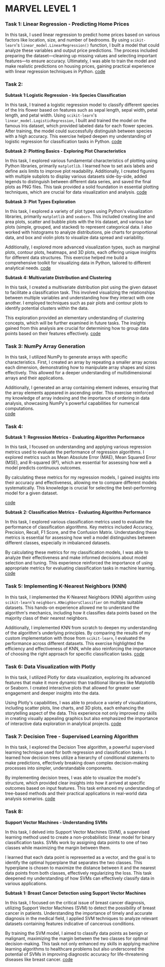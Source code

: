 # MARVEL LEVEL 1



### Task 1: Linear Regression - Predicting Home Prices

In this task, I used linear regression to predict home prices based on various factors like location, size, and number of bedrooms. By using `scikit-learn`'s `linear_model.LinearRegression()` function, I built a model that could analyze these variables and output price predictions. The process included preparing the dataset—cleaning up missing values and selecting important features—to ensure accuracy. Ultimately, I was able to train the model and make realistic predictions on housing prices, gaining practical experience with linear regression techniques in Python.
[code](https://github.com/sudharshanhegde/marvelLevel1Coursework/blob/main/linearRegression.py)

### Task 2: 

**Subtask 1:Logistic Regression - Iris Species Classification**

In this task, I trained a logistic regression model to classify different species of the Iris flower based on features such as sepal length, sepal width, petal length, and petal width. Using `scikit-learn`'s `linear_model.LogisticRegression`, I built and trained the model on the famous Iris dataset, which provided labeled data for each flower species. After training, the model could successfully distinguish between species with a high accuracy. This exercise helped deepen my understanding of logistic regression for classification tasks in Python.
[code](https://github.com/sudharshanhegde/marvelLevel1Coursework/blob/main/logisticRegression.py)

**Subtask 2: Plotting Basics - Exploring Plot Characteristics**

In this task, I explored various fundamental characteristics of plotting using Python libraries, primarily `matplotlib`. I learned how to set axis labels and define axis limits to improve plot readability. Additionally, I created figures with multiple subplots to display various datasets side-by-side, added legends to distinguish between different data series, and saved the final plots as PNG files. This task provided a solid foundation in essential plotting techniques, which are crucial for data visualization and analysis.
[code](https://github.com/sudharshanhegde/marvelLevel1Coursework/blob/main/plot.py)

**Subtask 3: Plot Types Exploration**

In this task, I explored a variety of plot types using Python's visualization libraries, primarily `matplotlib` and `seaborn`. This included creating line and area plots, scatter and bubble plots with the Iris dataset, and various bar plots (simple, grouped, and stacked) to represent categorical data. I also worked with histograms to analyze distributions, pie charts for proportional data, and box and violin plots to visualize data spread and variability.

Additionally, I explored more advanced visualization types, such as marginal plots, contour plots, heatmaps, and 3D plots, each offering unique insights for different data structures. This exercise helped me build a comprehensive toolkit for visualizing data in Python, tailored to different analytical needs.
[code](https://github.com/sudharshanhegde/marvelLevel1Coursework/blob/main/differentplots.py)

**Subtask 4: Multivariate Distribution and Clustering**

In this task, I created a multivariate distribution plot using the given dataset to facilitate a classification task. This involved visualizing the relationships between multiple variables and understanding how they interact with one another. I employed techniques such as pair plots and contour plots to identify potential clusters within the data. 

This exploration provided an elementary understanding of clustering concepts, which will be further examined in future tasks. The insights gained from this analysis are crucial for determining how to group data points based on their features effectively.
[code](https://github.com/sudharshanhegde/marvelLevel1Coursework/blob/main/multivariateDistribution.py) 


### Task 3: NumPy Array Generation

In this task, I utilized NumPy to generate arrays with specific characteristics. First, I created an array by repeating a smaller array across each dimension, demonstrating how to manipulate array shapes and sizes effectively. This allowed for a deeper understanding of multidimensional arrays and their applications.

Additionally, I generated an array containing element indexes, ensuring that the array elements appeared in ascending order. This exercise reinforced my knowledge of array indexing and the importance of ordering in data analysis, showcasing NumPy's powerful capabilities for numerical computations.       
[code](https://github.com/sudharshanhegde/marvelLevel1Coursework/blob/main/numpySmallArray.py) 

### Task 4:

**Subtask 1: Regression Metrics - Evaluating Algorithm Performance**

In this task, I focused on understanding and applying various regression metrics used to evaluate the performance of regression algorithms. I explored metrics such as Mean Absolute Error (MAE), Mean Squared Error (MSE), and R-squared (R²), which are essential for assessing how well a model predicts continuous outcomes. 

By calculating these metrics for my regression models, I gained insights into their accuracy and effectiveness, allowing me to compare different models systematically. This knowledge is crucial for selecting the best-performing model for a given dataset.

[ code ](https://github.com/sudharshanhegde/marvelLevel1Coursework/blob/main/regressionMetrics.py) 


**Subtask 2: Classification Metrics - Evaluating Algorithm Performance**

In this task, I explored various classification metrics used to evaluate the performance of classification algorithms. Key metrics included Accuracy, Precision, Recall, F1 Score, and the Confusion Matrix. Understanding these metrics is essential for assessing how well a model distinguishes between different classes, especially in imbalanced datasets.

By calculating these metrics for my classification models, I was able to analyze their effectiveness and make informed decisions about model selection and tuning. This experience reinforced the importance of using appropriate metrics for evaluating classification tasks in machine learning.
[code ](https://github.com/sudharshanhegde/marvelLevel1Coursework/blob/main/classificationMetrics.py) 

### Task 5: Implementing K-Nearest Neighbors (KNN)

In this task, I implemented the K-Nearest Neighbors (KNN) algorithm using `scikit-learn`'s `neighbors.KNeighborsClassifier` on multiple suitable datasets. This hands-on experience allowed me to understand the algorithm's mechanics, including how it classifies data points based on the majority class of their nearest neighbors.

Additionally, I implemented KNN from scratch to deepen my understanding of the algorithm's underlying principles. By comparing the results of my custom implementation with those from `scikit-learn`, I evaluated the performance across different datasets. This exercise highlighted the efficiency and effectiveness of KNN, while also reinforcing the importance of choosing the right approach for specific classification tasks.
[code ](https://github.com/sudharshanhegde/marvelLevel1Coursework/blob/main/KNNwithSciKitComparision.py)

### Task 6: Data Visualization with Plotly

In this task, I utilized Plotly for data visualization, exploring its advanced features that make it more dynamic than traditional libraries like Matplotlib or Seaborn. I created interactive plots that allowed for greater user engagement and deeper insights into the data. 

Using Plotly's capabilities, I was able to produce a variety of visualizations, including scatter plots, line charts, and 3D plots, each enhancing the storytelling aspect of the data. This experience not only improved my skills in creating visually appealing graphics but also emphasized the importance of interactive data exploration in analytical projects.
[code](https://github.com/sudharshanhegde/marvelLevel1Coursework/blob/main/plotly.py) 


### Task 7: Decision Tree - Supervised Learning Algorithm

In this task, I explored the Decision Tree algorithm, a powerful supervised learning technique used for both regression and classification tasks. I learned how decision trees utilize a hierarchy of conditional statements to make predictions, effectively breaking down complex decision-making processes into simpler, understandable components. 

By implementing decision trees, I was able to visualize the model's structure, which provided clear insights into how it arrived at specific outcomes based on input features. This task enhanced my understanding of tree-based methods and their practical applications in real-world data analysis scenarios.
[code](https://github.com/sudharshanhegde/marvelLevel1Coursework/blob/main/decisionTree.py) 

### Task 8: 
**Support Vector Machines - Understanding SVMs**

In this task, I delved into Support Vector Machines (SVM), a supervised learning method used to create a non-probabilistic linear model for binary classification tasks. SVMs work by assigning data points to one of two classes while maximizing the margin between them. 

I learned that each data point is represented as a vector, and the goal is to identify the optimal hyperplane that separates the two classes. This hyperplane is chosen to maximize the distance between it and the nearest data points from both classes, effectively regularizing the loss. This task deepened my understanding of how SVMs can effectively classify data in various applications.

**Subtask 1: Breast Cancer Detection using Support Vector Machines**

In this task, I focused on the critical issue of breast cancer diagnosis, utilizing Support Vector Machines (SVM) to detect the possibility of breast cancer in patients. Understanding the importance of timely and accurate diagnosis in the medical field, I applied SVM techniques to analyze relevant datasets containing features indicative of cancerous conditions.

By training the SVM model, I aimed to classify data points as benign or malignant, maximizing the margin between the two classes for optimal decision-making. This task not only enhanced my skills in applying machine learning algorithms to healthcare problems but also underscored the potential of SVMs in improving diagnostic accuracy for life-threatening diseases like breast cancer.
[code](https://github.com/sudharshanhegde/marvelLevel1Coursework/blob/main/SupportVectorMachineBreastCancer.py)





